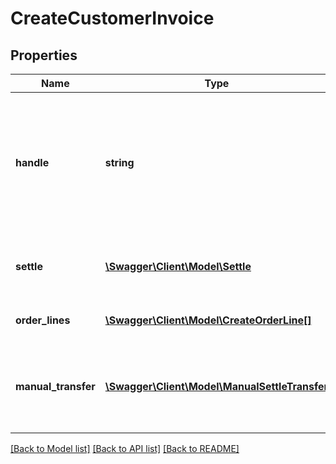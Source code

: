 # CreateCustomerInvoice

## Properties
Name | Type | Description | Notes
------------ | ------------- | ------------- | -------------
**handle** | **string** | Per account unique handle for the invoice. Max length 255 with allowable characters [a-zA-Z0-9_.-@]. | 
**settle** | [**\Swagger\Client\Model\Settle**](Settle.md) | Optional settle to perform after creation | [optional] 
**order_lines** | [**\Swagger\Client\Model\CreateOrderLine[]**](CreateOrderLine.md) | Order lines for the invoice | 
**manual_transfer** | [**\Swagger\Client\Model\ManualSettleTransfer**](ManualSettleTransfer.md) | Optional manual transfer to settle invoice with after creation. | [optional] 

[[Back to Model list]](../README.md#documentation-for-models) [[Back to API list]](../README.md#documentation-for-api-endpoints) [[Back to README]](../README.md)



